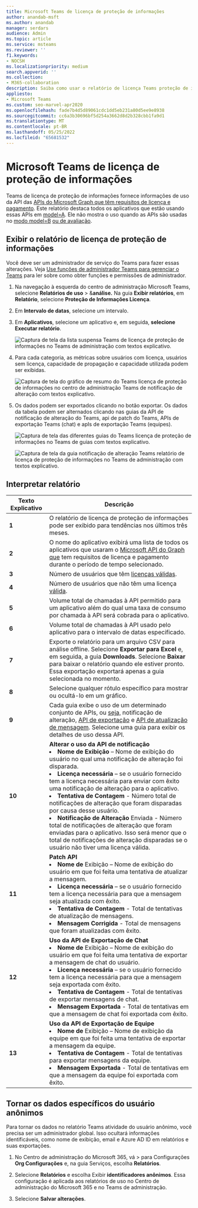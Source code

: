 ```yaml
---
title: Microsoft Teams de licença de proteção de informações
author: anandab-msft
ms.author: anandab
manager: serdars
audience: Admin
ms.topic: article
ms.service: msteams
ms.reviewer: ''
f1.keywords:
- NOCSH
ms.localizationpriority: medium
search.appverid: ''
ms.collection:
- M365-collaboration
description: Saiba como usar o relatório de licença Teams proteção de informações no centro de administração do Microsoft Teams para ver como os aplicativos em sua organização estão usando APIs de assinatura de eventos de notificação de alteração.
appliesto:
- Microsoft Teams
ms.custom: seo-marvel-apr2020
ms.openlocfilehash: fade7b4d5d89061cdc1dd5eb231a80d5ee9e8938
ms.sourcegitcommit: cc6a3b30696bf5d254a3662d8d2b328cbb1fa9d1
ms.translationtype: MT
ms.contentlocale: pt-BR
ms.lasthandoff: 05/25/2022
ms.locfileid: "65681532"
---
```

# <a name="microsoft-teams-information-protection-license-report"></a>Microsoft Teams de licença de proteção de informações


Teams de licença de proteção de informações fornece informações de uso da API das [APIs do Microsoft Graph que têm requisitos de licença e pagamento](/graph/teams-licenses). Este relatório destaca todos os aplicativos que estão usando essas APIs em [model=A](/graph/teams-licenses#modela-requirements). Ele não mostra o uso quando as APIs são usadas no [modo model=B](/graph/teams-licenses#modelb-requirements) [ou de avaliação](/graph/teams-licenses#evaluation-mode-default-requirements). 


## <a name="view-the-information-protection-license-report"></a>Exibir o relatório de licença de proteção de informações

Você deve ser um administrador de serviço do Teams para fazer essas alterações. Veja [ Use funções de administrador Teams para gerenciar o Teams](../using-admin-roles.md) para ler sobre como obter funções e permissões de administrador.

1. Na navegação à esquerda do centro de administração Microsoft Teams, selecione **Relatórios de uso** >  &**análise.** Na guia **Exibir relatórios**, em **Relatório**, selecione **Proteção de Informações Licença**.
2. Em **Intervalo de datas**, selecione um intervalo.
3. Em **Aplicativos**, selecione um aplicativo e, em seguida, **selecione Executar relatório**.

    ![Captura de tela da lista suspensa Teams de licença de proteção de informações no Teams de administração com textos explicativo.](../media/teams-info-protection-license-report-dropdown-with-callouts.png "Captura de tela da lista suspensa Teams de licença de proteção de informações no Teams de administração com textos explicativo.")

4. Para cada categoria, as métricas sobre usuários com licença, usuários sem licença, capacidade de propagação e capacidade utilizada podem ser exibidas. 

    ![Captura de tela do gráfico de resumo do Teams licença de proteção de informações no centro de administração Teams de notificação de alteração com textos explicativo.](../media/teams-info-protection-license-report-chart-with-callouts.png "Captura de tela do gráfico de resumo do Teams licença de proteção de informações no centro de administração Teams de notificação de alteração com textos explicativo.")

5. Os dados podem ser exportados clicando no botão exportar. Os dados da tabela podem ser alternados clicando nas guias da API de notificação de alteração do Teams, api de patch do Teams, APIs de exportação Teams (chat) e apIs de exportação Teams (equipes). 

    ![Captura de tela das diferentes guias do Teams licença de proteção de informações no Teams de guias com textos explicativo.](../media/teams-info-protection-license-report-legend-tabs-with-callouts.png "Captura de tela das diferentes guias do Teams licença de proteção de informações no Teams de guias com textos explicativo.")

    ![Captura de tela da guia notificação de alteração Teams relatório de licença de proteção de informações no Teams de administração com textos explicativo.](../media/teams-info-protection-license-report-change-notification-with-callouts.png "Captura de tela da guia notificação de alteração Teams relatório de licença de proteção de informações no Teams de administração com textos explicativo.")


## <a name="interpret-the-report"></a>Interpretar relatório

|Texto Explicativo |Descrição  |
|--------|-------------|
|**1**   |O relatório de licença de proteção de informações pode ser exibido para tendências nos últimos três meses. |
|**2**   |O nome do aplicativo exibirá uma lista de todos os aplicativos que usaram o [Microsoft API do Graph que](/graph/teams-licenses) tem requisitos de licença e pagamento durante o período de tempo selecionado.|
|**3**   |Número de usuários que têm [licenças válidas](/graph/teams-licenses#required-licenses-for-modela).  |
|**4**   |Número de usuários que não têm uma licença [válida](/graph/teams-licenses#required-licenses-for-modela).  |
|**5**   |Volume total de chamadas à API permitido para um aplicativo além do qual uma taxa de consumo por chamada à API será cobrada para o aplicativo. |
|**6**   |Volume total de chamadas à API usado pelo aplicativo para o intervalo de datas especificado. |
|**7**   |Exporte o relatório para um arquivo CSV para análise offline. Selecione **Exportar para Excel** e, em seguida, a guia **Downloads**. Selecione **Baixar** para baixar o relatório quando ele estiver pronto. Essa exportação exportará apenas a guia selecionada no momento.|
|**8**   |Selecione qualquer rótulo específico para mostrar ou ocultá-lo em um gráfico. |
|**9**   |Cada guia exibe o uso de um determinado conjunto de APIs, ou [seja,](/graph/api/resources/webhooks) notificação de alteração, [API de exportação](/microsoftteams/export-teams-content) e [API de atualização de mensagem](/graph/api/message-update). Selecione uma guia para exibir os detalhes de uso dessa API. |
|**10**   |**Alterar o uso da API de notificação**<li>**Nome de Exibição** – Nome de exibição do usuário no qual uma notificação de alteração foi disparada.</li><li>**Licença necessária** – se o usuário fornecido tem a licença necessária para enviar com êxito uma notificação de alteração para o aplicativo.</li><li>**Tentativa de Contagem** - Número total de notificações de alteração que foram disparadas por causa desse usuário.</li><li>**Notificação de Alteração** Enviada - Número total de notificações de alteração que foram enviadas para o aplicativo. Isso será menor que o total de notificações de alteração disparadas se o usuário não tiver uma licença válida.</li>|
|**11**|**Patch API**<li>**Nome de** Exibição – Nome de exibição do usuário em que foi feita uma tentativa de atualizar a mensagem.</li> <li>**Licença necessária** – se o usuário fornecido tem a licença necessária para que a mensagem seja atualizada com êxito.</li><li>**Tentativa de Contagem** - Total de tentativas de atualização de mensagens.</li><li>**Mensagem Corrigida** - Total de mensagens que foram atualizadas com êxito.</li>|
|**12**|**Uso da API de Exportação de Chat**<li>**Nome de** Exibição – Nome de exibição do usuário em que foi feita uma tentativa de exportar a mensagem de chat do usuário.</li><li>**Licença necessária** – se o usuário fornecido tem a licença necessária para que a mensagem seja exportada com êxito.</li><li>**Tentativa de Contagem** - Total de tentativas de exportar mensagens de chat.</li><li>**Mensagem Exportada** - Total de tentativas em que a mensagem de chat foi exportada com êxito.</li> |
|**13**|**Uso da API de Exportação de Equipe**<li>**Nome de** Exibição – Nome de exibição da equipe em que foi feita uma tentativa de exportar a mensagem da equipe.</li><li>**Tentativa de Contagem** - Total de tentativas para exportar mensagens da equipe.</li><li>**Mensagem Exportada** - Total de tentativas em que a mensagem da equipe foi exportada com êxito.</li> |


## <a name="make-the-user-specific-data-anonymous"></a>Tornar os dados específicos do usuário anônimos

Para tornar os dados no relatório Teams atividade do usuário anônimo, você precisa ser um administrador global. Isso ocultará informações identificáveis, como nome de exibição, email e Azure AD ID em relatórios e suas exportações.

1. No Centro de administração do Microsoft 365, vá  \> para Configurações **Org Configurações** e, na guia Serviços, escolha **Relatórios**.
    
2. Selecione **Relatórios** e escolha Exibir **identificadores anônimos**. Essa configuração é aplicada aos relatórios de uso no Centro de administração do Microsoft 365 e no Teams de administração.
  
3. Selecione **Salvar alterações**.